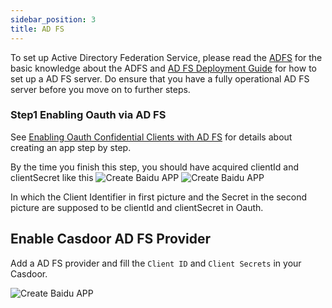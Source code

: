 ```yaml
---
sidebar_position: 3
title: AD FS
---
```


To set up Active Directory Federation Service, please read the [ADFS](https://docs.microsoft.com/en-us/windows-server/identity/active-directory-federation-services) for the basic knowledge about the ADFS and 
[AD FS Deployment Guide](https://docs.microsoft.com/en-us/windows-server/identity/ad-fs/deployment/ad-fs-deployment-guide) for how to set up a AD FS server. Do ensure that you have a fully operational AD FS server before you move on to further steps.


### Step1 Enabling Oauth via AD FS
See [Enabling Oauth Confidential Clients with AD FS](https://docs.microsoft.com/en-us/windows-server/identity/ad-fs/development/enabling-oauth-confidential-clients-with-ad-fs) for details about creating an app step by step. 


By the time you finish this step, you should have acquired clientId and clientSecret like this
![Create Baidu APP](/img/providers/OAuth/adfsconfidential1.png)
![Create Baidu APP](/img/providers/OAuth/adfsconfidential2.png)


In which the Client Identifier in first picture and the Secret in the second picture are supposed to be clientId and clientSecret in Oauth.


## Enable Casdoor AD FS Provider 
Add a AD FS provider and fill the ```Client ID``` and ```Client Secrets``` in your Casdoor.

![Create Baidu APP](/img/providers/OAuth/adfscasdoor.png)

